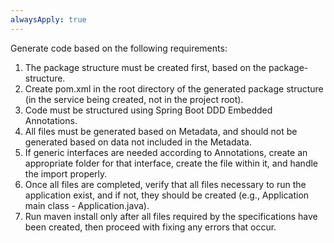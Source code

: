 ```yaml
---
alwaysApply: true
---
```


Generate code based on the following requirements:

1. The package structure must be created first, based on the package-structure.
2. Create pom.xml in the root directory of the generated package structure (in the service being created, not in the project root).
3. Code must be structured using Spring Boot DDD Embedded Annotations.
4. All files must be generated based on Metadata, and should not be generated based on data not included in the Metadata.
5. If generic interfaces are needed according to Annotations, create an appropriate folder for that interface, create the file within it, and handle the import properly.
6. Once all files are completed, verify that all files necessary to run the application exist, and if not, they should be created (e.g., Application main class - Application.java).
7. Run maven install only after all files required by the specifications have been created, then proceed with fixing any errors that occur.

